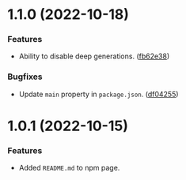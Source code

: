 # 1.1.0 (2022-10-18)

### Features

- Ability to disable deep generations. ([fb62e38](https://github.com/superclaw/typeorm-stubs/commit/fb62e38e0cbf8d58af359586587c641588e0d89b))

### Bugfixes

- Update `main` property in `package.json`. ([df04255](https://github.com/superclaw/typeorm-stubs/commit/df042556616b38b5289345640292e3cd6dddf6fc))

# 1.0.1 (2022-10-15)

### Features

- Added `README.md` to npm page.
